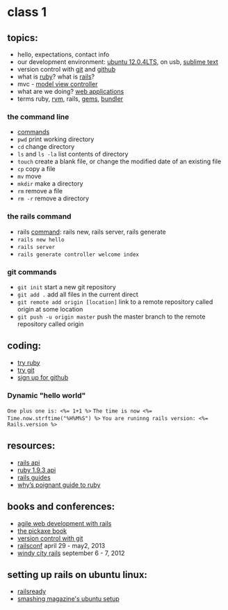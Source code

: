 # class 1

## topics:
* hello, expectations, contact info
* our development environment: [ubuntu 12.0.4LTS](https://wiki.ubuntu.com/Releases), on usb, [sublime text](http://www.sublimetext.com/)
* version control with [git](http://git-scm.com/book/en/Getting-Started-About-Version-Control) and [github](https://github.com/features/projects)
* what is [ruby](http://www.ruby-lang.org/en/about/)? what is [rails](http://guides.rubyonrails.org/getting_started.html#what-is-rails)?
* mvc - [model view controller](http://guides.rubyonrails.org/getting_started.html#the-mvc-architecture)
* what are we doing? [web applications](http://thepaisano.files.wordpress.com/2008/04/rails2.png)
* terms ruby, [rvm](https://rvm.io/), rails, [gems](http://rubygems.org/), [bundler](http://gembundler.com/)

### the command line

* [commands](https://help.ubuntu.com/community/UsingTheTerminal#Commands)
* `pwd` print working directory
* `cd` change directory
* `ls` and `ls -la` list contents of directory
* `touch` create a blank file, or change the modified date of an existing file
* `cp` copy a file
* `mv` move
* `mkdir` make a directory
* `rm` remove a file
* `rm -r` remove a directory

### the rails command

* rails [command](http://guides.rubyonrails.org/command_line.html): rails new, rails server, rails generate
* `rails new hello`
* `rails server`
* `rails generate controller welcome index`

### git commands

* `git init` start a new git repository
* `git add .` add all files in the current direct
* `git remote add origin [location]` link to a remote repository called origin at some location
* `git push -u origin master` push the master branch to the remote repository called origin

## coding:

* [try ruby](http://tryruby.org)
* [try git](http://try.github.com)
* [sign up for github](https://github.com/signup/free)

### Dynamic "hello world"

`One plus one is: <%= 1+1 %>`
`The time is now <%= Time.now.strftime("%H%M%S") %>`
`You are runinng rails version: <%= Rails.version %>`

## resources:

* [rails api](http://api.rubyonrails.org/)
* [ruby 1.9.3 api](http://www.ruby-doc.org/core-1.9.3/)
* [rails guides](http://guides.rubyonrails.org/)
* [why’s poignant guide to ruby](http://mislav.uniqpath.com/poignant-guide/)

## books and conferences:

* [agile web development with rails](http://pragprog.com/book/rails4/agile-web-development-with-rails)
* [the pickaxe book](http://pragprog.com/book/ruby/programming-ruby)
* [version control with git](http://shop.oreilly.com/product/9780596520137.do)
* [railsconf](http://www.railsconf.com/2013) april 29 - may2, 2013
* [windy city rails](http://windycityrails.org/) september 6 - 7, 2012

## setting up rails on ubuntu linux:

* [railsready](https://github.com/joshfng/railsready)
* [smashing magazine's ubuntu setup](http://coding.smashingmagazine.com/2011/06/21/set-up-an-ubuntu-local-development-machine-for-ruby-on-rails/)
